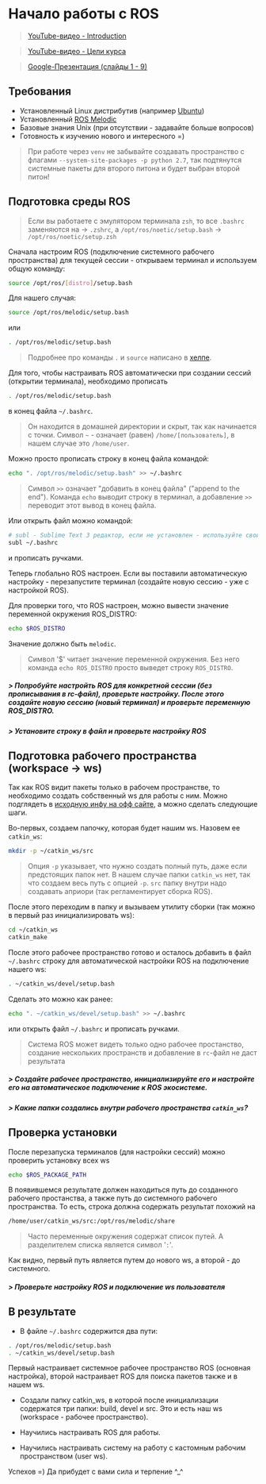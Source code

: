 # Начало работы с ROS

> [YouTube-видео - Introduction](https://www.youtube.com/watch?v=bhDyZlIxaz0&list=PLdRYu473gKJQAJ6ifxldnc4vgpuisu5L5&index=10&t=8s)

> [YouTube-видео - Цели курса](https://www.youtube.com/watch?v=yOLnIvn2rP0&list=PLdRYu473gKJQAJ6ifxldnc4vgpuisu5L5&index=2&t=0s)

> [Google-Презентация (слайды 1 - 9)](https://docs.google.com/presentation/d/1_jMoyNbstYQhdgVDTDNq7cwlQysoJzk2lRDcBLCoJfQ/edit#slide=id.p)

## Требования
- Установленный Linux дистрибутив (например [Ubuntu](http://releases.ubuntu.com/18.04/))
- Установленный [ROS Melodic](http://wiki.ros.org/melodic/Installation/Ubuntu)
- Базовые знания Unix (при отсутствии - задавайте больше вопросов)
- Готовность к изучению нового и интересного =)

> При работе через `venv` не забывайте создавать пространство с флагами `--system-site-packages -p python 2.7`, так подтянутся системные пакеты для второго питона и будет выбран второй питон!

## Подготовка среды ROS

> Если вы работаете с эмулятором терминала `zsh`, то все `.bashrc` заменяются на -> `.zshrc`, а `/opt/ros/noetic/setup.bash` -> `/opt/ros/noetic/setup.zsh`

Сначала настроим ROS (подключение системного рабочего пространства) для текущей сессии - открываем терминал и используем общую команду:
```bash
source /opt/ros/[distro]/setup.bash
```
Для нашего случая:
```bash
source /opt/ros/melodic/setup.bash
```
или
```bash
. /opt/ros/melodic/setup.bash
```
> Подробнее про команды `.` и `source` написано в [хелпе](Help.md).

Для того, чтобы настраивать ROS автоматически при создании сессий (открытии терминала), необходимо прописать
```bash
. /opt/ros/melodic/setup.bash
```
в конец файла `~/.bashrc`. 

> Он находится в домашней директории и скрыт, так как начинается с точки. Символ `~` - означает (равен) `/home/[пользователь]`, в нашем случае это `/home/user`. 

Можно просто прописать строку в конец файла командой:
```bash
echo ". /opt/ros/melodic/setup.bash" >> ~/.bashrc
```

> Символ `>>` означает "добавить в конец файла" ("append to the end").
> Команда `echo` выводит строку в терминал, а добавление `>>` переводит этот вывод в конец файла. 

Или открыть файл можно командой:
```bash
# subl - Sublime Text 3 редактор, если не установлен - используйте свой (на Ubuntu есть gedit)
subl ~/.bashrc
```
и прописать ручками.

Теперь глобально ROS настроен. Если вы поставили автоматическую настройку - перезапустите терминал (создайте новую сессию - уже с настройкой ROS).

Для проверки того, что ROS настроен, можно вывести значение переменной окружения ROS_DISTRO:
```bash
echo $ROS_DISTRO
```
Значение должно быть `melodic`.

> Символ '$' читает значение переменной окружения. Без него команда `echo ROS_DISTRO` просто выведет строку `ROS_DISTRO`.

##### > Попробуйте настройть ROS для конкретной сессии (без прописывания в rc-файл), проверьте настройку. После этого создайте новую сессию (новый терминал) и проверьте переменную ROS_DISTRO.
##### > Установите строку в файл и проверьте настройку ROS

## Подготовка рабочего пространства (workspace -> ws)

Так как ROS видит пакеты только в рабочем пространстве, то необходимо создать собственный ws для работы с ним. Можно подглядеть в [исходную инфу на офф сайте](http://wiki.ros.org/catkin/Tutorials/create_a_workspace), а можно сделать следующие шаги.

Во-первых, создаем папочку, которая будет нашим ws. Назовем ее `catkin_ws`:
```bash
mkdir -p ~/catkin_ws/src
```
> Опция `-p` указывает, что нужно создать полный путь, даже если предстоящих папок нет.
В нашем случае папки `catkin_ws` нет, так что создаем весь путь с опцией `-p`. `src` папку внутри надо создавать априори (так регламентирует сборка ROS).

После этого переходим в папку и вызываем утилиту сборки (так можно в первый раз инициализировать ws):
```bash
cd ~/catkin_ws
catkin_make
```

После этого рабочее пространство готово и осталось добавить в файл `~/.bashrc` строку для автоматической настройки ROS на подключение нашего ws:
```bash
. ~/catkin_ws/devel/setup.bash
```

Сделать это можно как ранее:
```bash
echo ". ~/catkin_ws/devel/setup.bash" >> ~/.bashrc
```
или открыть файл `~/.bashrc` и прописать ручками.

> Система ROS может видеть только одно рабочее простанство, создание нескольких пространств и добавление в `rc`-файл не даст результата

##### > Создайте рабочее пространство, инициализируйте его и настройте его на автоматическое подключение к ROS экосистеме.
##### > Какие папки создались внутри рабочего пространства `catkin_ws`?

## Проверка установки

После перезапуска терминалов (для настройки сессий) можно проверить установку всех ws
```bash
echo $ROS_PACKAGE_PATH
```
В появившемся результате должен находиться путь до созданного рабочего простанства, а также путь до системного рабочего пространства. То есть, строка должна содержать результат похожий на 
```bash
/home/user/catkin_ws/src:/opt/ros/melodic/share
```

> Часто переменные окружения содержат список путей. А разделителем списка является символ '`:`'.

Как видно, первый путь является путем до нового ws, а второй - до системного.

##### > Проверьте настройку ROS и подключение ws пользователя

## В результате
- В файле `~/.bashrc` содержится два пути:
```bash
. /opt/ros/melodic/setup.bash
. ~/catkin_ws/devel/setup.bash
```

Первый настраивает системное рабочее пространство ROS (основная настройка), второй настраивает ROS для поиска пакетов также и в нашем ws.

- Создали папку catkin_ws, в которой после инициализации содержатся три папки: build, devel и src. Это и есть наш ws (workspace - рабочее пространство).

- Научились настраивать ROS для работы.
- Научились настраивать систему на работу с кастомным рабочим пространством (user ws).

Успехов =) Да прибудет с вами сила и терпение ^_^
